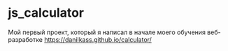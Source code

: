 # js_calculator

Мой первый проект, который я написал в начале моего обучения веб-разработке
https://danilkass.github.io/calculator/
